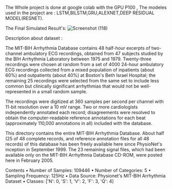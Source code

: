 The Whole project is done at google colab with the GPU P100 , The modeles used in the project are : LSTM,BILSTM,GRU,ALEXNET,DEEP RESIDUAL MODEL(RESNET).

The Final Simulated Result's:
![Screenshot (118)](https://github.com/ankith915/DeepLearning-ECG-Classification/assets/76102192/c757c0be-0c66-4b91-83ab-53f48a115117)

Description about dataset : 

The MIT-BIH Arrhythmia Database contains 48 half-hour excerpts of two-channel ambulatory ECG recordings, obtained from 47 subjects studied by the BIH Arrhythmia Laboratory between 1975 and 1979. Twenty-three recordings were chosen at random from a set of 4000 24-hour ambulatory ECG recordings collected from a mixed population of inpatients (about 60%) and outpatients (about 40%) at Boston's Beth Israel Hospital; the remaining 25 recordings were selected from the same set to include less common but clinically significant arrhythmias that would not be well-represented in a small random sample.

The recordings were digitized at 360 samples per second per channel with 11-bit resolution over a 10 mV range. Two or more cardiologists independently annotated each record; disagreements were resolved to obtain the computer-readable reference annotations for each beat (approximately 110,000 annotations in all) included with the database.
 
This directory contains the entire MIT-BIH Arrhythmia Database. About half (25 of 48 complete records, and reference annotation files for all 48 records) of this database has been freely available here since PhysioNet's inception in September 1999. The 23 remaining signal files, which had been available only on the MIT-BIH Arrhythmia Database CD-ROM, were posted here in February 2005.

Contents
•	Number of Samples: 109446
•	Number of Categories: 5
•	Sampling Frequency: 125Hz
•	Data Source: Physionet's MIT-BIH Arrhythmia Dataset
•	Classes: ['N': 0, 'S': 1, 'V': 2, 'F': 3, 'Q': 4]
